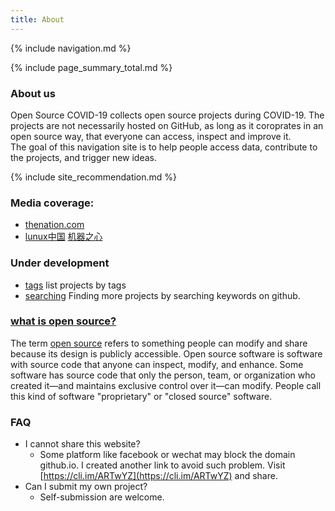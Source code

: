 ```yaml
---
title: About
---
```

{% include navigation.md %}

{% include page_summary_total.md %}

### About us
Open Source COVID-19 collects open source projects during COVID-19. The projects are not necessarily hosted on GitHub, as long as it coroprates in an open source way, that everyone can access, inspect and improve it.
<br>
The goal of this navigation site is to help people access data, contribute to the projects, and trigger new ideas.

{% include site_recommendation.md %}

### Media coverage:
* [thenation.com](https://www.thenation.com/article/world/china-journalism-coronavirus/)
* [lunux中国](https://linux.cn/article-11820-1.html)
[机器之心](https://www.jiqizhixin.com/articles/2020-01-29-4)

### Under development
* [tags](tags) list projects by tags
* [searching](search) Finding more projects by searching keywords on github.

### [what is open source?](https://opensource.com/resources/what-open-source)
The term [open source](https://opensource.com/article/18/2/coining-term-open-source-software) refers to something people can modify and share because its design is publicly accessible.
Open source software is software with source code that anyone can inspect, modify, and enhance.
Some software has source code that only the person, team, or organization who created it—and maintains exclusive control over it—can modify. People call this kind of software "proprietary" or "closed source" software.

### FAQ
- I cannot share this website?
  - Some platform like facebook or wechat may block the domain github.io. I created another link to avoid such problem. Visit [https://cli.im/ARTwYZ](https://cli.im/ARTwYZ) and share.
- Can I submit my own project?
  - Self-submission are welcome.
